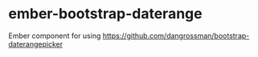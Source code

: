 # ember-bootstrap-daterange
Ember component for using https://github.com/dangrossman/bootstrap-daterangepicker
